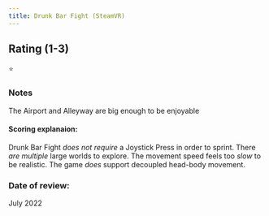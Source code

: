 ```yaml
---
title: Drunk Bar Fight (SteamVR)
---
```


## Rating (1-3)
⭐

### Notes
The Airport and Alleyway are big enough to be enjoyable

#### Scoring explanaion:
Drunk Bar Fight *does not require* a Joystick Press in order to sprint.
There *are multiple* large worlds to explore.
The movement speed feels too *slow* to be realistic.
The game *does* support decoupled head-body movement.

### Date of review:
July 2022
